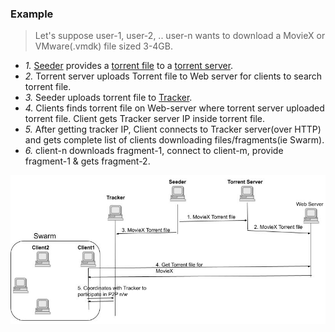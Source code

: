 ### Example
> Let's suppose user-1, user-2, .. user-n wants to download a MovieX or VMware(.vmdk) file sized 3-4GB.

- *1.* [Seeder](Terms.md) provides a [torrent file](Terms.md) to a [torrent server](Terms.md).
- *2.* Torrent server uploads Torrent file to Web server for clients to search torrent file.
- *3.* Seeder uploads torrent file to [Tracker](Terms.md).
- *4.* Clients finds torrent file on Web-server where torrent server uploaded torrent file. Client gets Tracker server IP inside torrent file.
- *5.* After getting tracker IP, Client connects to Tracker server(over HTTP) and gets complete list of clients downloading files/fragments(ie Swarm).
- *6.* client-n downloads fragment-1, connect to client-m, provide fragment-1 & gets fragment-2.

<img src=Bittorrent_Architecture.jpg width=600 />
